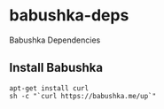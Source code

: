 # babushka-deps

Babushka Dependencies

## Install Babushka

    apt-get install curl
    sh -c "`curl https://babushka.me/up`"


